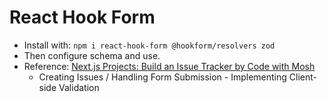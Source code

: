 # React Hook Form

* Install with: `npm i react-hook-form @hookform/resolvers zod`
* Then configure schema and use.
* Reference: [Next.js Projects: Build an Issue Tracker by Code with Mosh](https://codewithmosh.com/p/nextjs-projects-issue-tracker)
  * Creating Issues / Handling Form Submission - Implementing Client-side Validation
